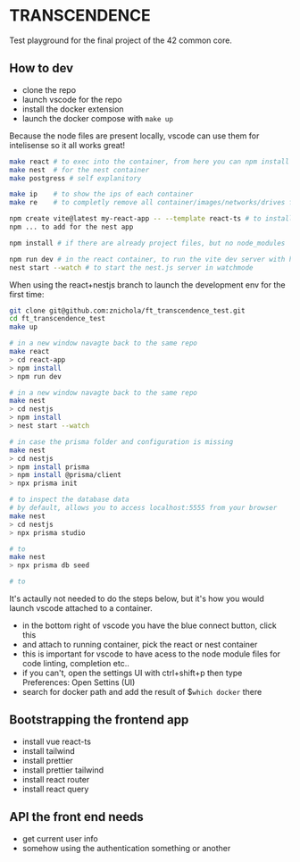 # TRANSCENDENCE

Test playground for the final project of the 42 common core.

## How to dev

- clone the repo
- launch vscode for the repo
- install the docker extension
- launch the docker compose with `make up`

Because the node files are present locally, vscode can use them for intelisense so it all works great! 

```bash
make react # to exec into the container, from here you can npm install etc.. 
make nest  # for the nest container
make postgress # self explanitory

make ip    # to show the ips of each container
make re    # to completly remove all container/images/networks/drives from your system

npm create vite@latest my-react-app -- --template react-ts # to install the basic setup for a react app
npm ... to add for the nest app

npm install # if there are already project files, but no node_modules

npm run dev # in the react container, to run the vite dev server with hot reloading
nest start --watch # to start the nest.js server in watchmode
```

When using the react+nestjs branch to launch the development env for the first time:

```bash
git clone git@github.com:znichola/ft_transcendence_test.git
cd ft_transcendence_test
make up

# in a new window navagte back to the same repo
make react
> cd react-app
> npm install
> npm run dev 

# in a new window navagte back to the same repo
make nest
> cd nestjs
> npm install
> nest start --watch

# in case the prisma folder and configuration is missing
make nest
> cd nestjs
> npm install prisma
> npm install @prisma/client
> npx prisma init

# to inspect the database data
# by default, allows you to access localhost:5555 from your browser
make nest
> cd nestjs
> npx prisma studio

# to 
make nest
> npx prisma db seed 

# to 
```


It's actaully not needed to do the steps below, but it's how you would launch vscode attached to a container.
- in the bottom right of vscode you have the blue connect button, click this 
- and attach to running container, pick the react or nest container
- this is important for vscode to have acess to the node module files for code linting, completion etc..
- if you can't, open the settings UI with ctrl+shift+p then type Preferences: Open Settins (UI)
- search for docker path and add the result of $`which docker` there

## Bootstrapping the frontend app

- install vue react-ts
- install tailwind
- install prettier
- install prettier tailwind
- install react router
- install react query

## API the front end needs

- get current user info
- somehow using the authentication something or another